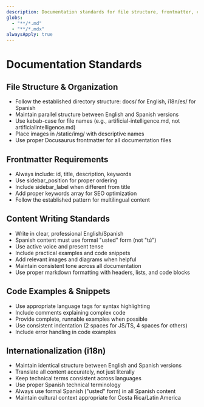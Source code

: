 ```yaml
---
description: Documentation standards for file structure, frontmatter, content writing, code examples, and internationalization
globs:
  - "**/*.md"
  - "**/*.mdx"
alwaysApply: true
---
```


# Documentation Standards

## File Structure & Organization
- Follow the established directory structure: docs/ for English, i18n/es/ for Spanish
- Maintain parallel structure between English and Spanish versions
- Use kebab-case for file names (e.g., artificial-intelligence.md, not artificialIntelligence.md)
- Place images in /static/img/ with descriptive names
- Use proper Docusaurus frontmatter for all documentation files

## Frontmatter Requirements
- Always include: id, title, description, keywords
- Use sidebar_position for proper ordering
- Include sidebar_label when different from title
- Add proper keywords array for SEO optimization
- Follow the established pattern for multilingual content

## Content Writing Standards
- Write in clear, professional English/Spanish
- Spanish content must use formal "usted" form (not "tú")
- Use active voice and present tense
- Include practical examples and code snippets
- Add relevant images and diagrams when helpful
- Maintain consistent tone across all documentation
- Use proper markdown formatting with headers, lists, and code blocks

## Code Examples & Snippets
- Use appropriate language tags for syntax highlighting
- Include comments explaining complex code
- Provide complete, runnable examples when possible
- Use consistent indentation (2 spaces for JS/TS, 4 spaces for others)
- Include error handling in code examples

## Internationalization (i18n)
- Maintain identical structure between English and Spanish versions
- Translate all content accurately, not just literally
- Keep technical terms consistent across languages
- Use proper Spanish technical terminology
- Always use formal Spanish ("usted" form) in all Spanish content
- Maintain cultural context appropriate for Costa Rica/Latin America

